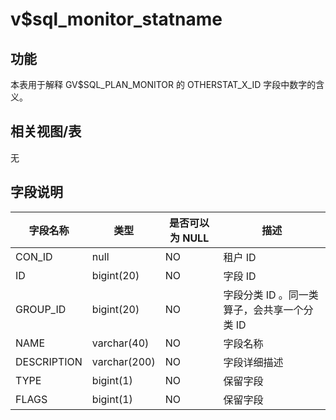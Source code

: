 v$sql_monitor_statname
===========================================

功能
-----------

本表用于解释 GV$SQL_PLAN_MONITOR 的 OTHERSTAT_X_ID 字段中数字的含义。

相关视图/表
---------------

无

字段说明
-------------

|  **字段名称**   |    **类型**    | **是否可以为 NULL** |          **描述**           |
|-------------|--------------|----------------|---------------------------|
| CON_ID      | null         | NO             | 租户 ID                     |
| ID          | bigint(20)   | NO             | 字段 ID                     |
| GROUP_ID    | bigint(20)   | NO             | 字段分类 ID 。同一类算子，会共享一个分类 ID |
| NAME        | varchar(40)  | NO             | 字段名称                      |
| DESCRIPTION | varchar(200) | NO             | 字段详细描述                    |
| TYPE        | bigint(1)    | NO             | 保留字段                      |
| FLAGS       | bigint(1)    | NO             | 保留字段                      |
